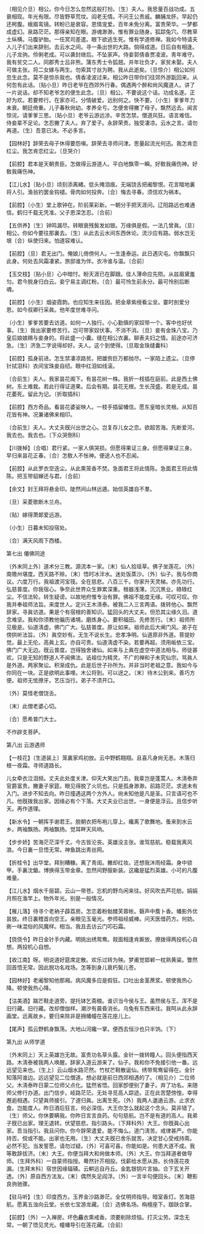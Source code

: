 <!-- { "loadSidebar": true } -->
〔相见介旦〕相公。你今日怎么忽然这般打扮。〔生〕夫人。我思量百战功成。五衰相现。年光有限。尽皆野草荒坟。阎老无情。不问王公贵戚。麟脯龙肝。早起仍还枵腹。蛾眉鸾镜。转盼已是衰容。恩情宠爱。百年未免分离。富贵荣华。一梦都成虚幻。泉路茫茫。那得亲知在眼。游魂渺渺。惟有罪业随身。狐踪兔穴。尽教草土纵横。马腹驴胎。一任冥司差遣。眼下欲逃生死。惟有学道修禅。我如今特请夫人儿子们出来辞别。去云水之间。寻一条出世的大路。倘得成道。日后自有相逢。儿子龙驹。伶俐老成。可以袭封继后。不坠家声。侍妾郭倩香贾凌波。靑年难守。我有贫交二人。同郡秀士吕非熊。蒲东秀士令狐翘。并年壮负才。家贫未娶。夫人可做主张。将二女嫁与两生。勿索其寸丝为聘。我从此逝矣。〔旦惊介〕相公如何忽生此念。莫不是惊杀我也。倩香凌波过来。相公昨日带你们往郊外游翫回来。从何忽有此话。〔贴小旦〕昨日老爷在西郊外行春。偶遇两个醉和尙风魔道人。讲了一片说话。却不知老爷怎的便生此念。〔旦〕相公。不要说这个话。功成名遂。正好为欢。若要修行。在家亦可。分情破爱。远别何之。快不要。〔小生〕爹爹年力未衰。朝廷倚重。儿子春秋尙幼。孝养全亏。怎便舍得撇了母子。飘然远去。闻言惊诧。请爹爹三思。〔贴小旦〕老爷云游远涉。辛苦怎禁。僧道风狂。语言难信。侍妾辈不足论。怎忍撇了夫人。弃了爱子。永辞荣贵。独受凄凉。云水之言。请勿再道。〔生〕吾意已决。不必多言。 

【园林好】辞荣去母子休得要怨嗔。辞荣去寻师问津。思量起流光何迅。我怎肯恋红尘。我怎肯恋红尘。〔旦哭介〕 

【前腔】君本是天朝贵臣。怎做得云游道人。平白地飘零一瞬。好敎我痛伤神。好敎我痛伤神。

【江儿水】〔贴小旦〕顷刻添离緖。低头掩泪痕。无端饶舌把阇黎恨。花言暗地裏将人引。渔翁钓罢金钩褪。骨肉如何投奔。〔合〕悔去寻春。须信欢为祸本。

【前腔】〔小生〕堂上歌钟在。阶前莱彩新。一朝分手把天涯问。辽阳路远也难通信。鹤归千载无凭准。父子恩深怎忍。〔合前〕 

【五供养】〔生〕钟鸣漏尽。转眼衰残鬓发如银。万缘俱是假。一法几曾眞。〔旦〕相公。你如今要往那裏去。〔生〕从此去云水间东西休论。流沙应有路。弱水岂无垠〔合〕纵使归来。怕道容难认。

【前腔】〔旦〕君无出门。俺娘儿倚傍何人。一生逢泰运。此日遇灾屯。你飘飘只此身。何处去风霜凄紧。旅邸谁为伴。衣冷谁与温。〔合前〕 

【玉交枝】〔贴小旦〕心中暗忖。盼天涯已在脚跟。佳人薄命应先陨。从兹眉黛羞匀。君今脱身归白云。妾宁易主调红粉。〔合〕最可怜生前永分。最可怜别后断魂。

【前腔】〔小生〕烟姿霞韵。也应知生来往因。把金章紫绶看尘坌。霎时剖爱分恩。如今叔卿行采眞。他年度世难寻问。

〔小生〕爹爹苦要去访道。如何一人独行。小心勤愼的家奴带一个。客中也好伏事。〔生〕我出家要修苦行。岂可带家奴伏事。不消不消。〔旦〕妾有金珠八宝。乃皇后娘娘赐与妾身的。将此盛一小囊。缝在相公衣裏。聊表夫妇之情。前途亦可济急。〔生〕济急二字说得却好。夫人。这个到使得。〔旦取金珠缝囊科〕 

【前腔】孤身前进。怎生禁凄凉路贫。把雄赀巨万都抛尽。一家陌上遗尘。〔旦停针拭泪科〕衣间宝珠妾自纫。眼中红泪如线滚。

〔合前生〕夫人。我家昙花阁下。有昙花树一株。我折一枝插在庭前。此是西土佛树。东土难栽。若此行得证道果。后会有期。昙花无根。生长茂盛。若是无成。昙花萎死。留此为记。〔折取插科〕 

【前腔】西方奇品。看昙花婆娑映人。一枝手插留幡信。愿东皇暗长灵根。从知百花皆有神。况兼诸佛来相印。

〔合前生〕夫人。大丈夫旣兴出世之心。岂复存儿女之恋。欲超苦海。先断爱河。我去也。我去也。〔下众哭倒科〕 

【川拨棹】〔合唱〕君行紧。一家人俱哭损。但愿得果证三身。但愿得果证三身。早归来昙花正春。〔合〕怎敎人不怅神。便途人也不忍闻。

【前腔】从此罗衣空迭尘。从此熏笼香不焚。急面君王将此情陈。急面君王将此情陈。把玉带貂蝉还与君。〔合前〕 

【余文】封王拜将悬金印。陡然间山林远遁。始信英雄自不羣。

〔旦〕采菱歌断木兰舟。



〔贴〕嫁得萧郞爱远游。

〔小生〕日暮未知投宿处。



〔合〕满天风雨下西楼。 

第七出
僊佛同途

〔外末同上外〕道术分三教。源流本一家。〔末〕仙人拾瑶草。佛子坐莲花。〔外〕南赡州堪度。西天路不赊。〔末〕悟时冰泮水。迷处饭蒸沙。〔外〕仙子。我与你商议。六度万行。我祖渡河宝筏。全在慈悲。八百三千。你家升天灵梯。亦先功行。弘慈普度。你我宿心。争奈此世界众生罪累深重。根器浅薄。沉沉黑业。碌碌红尘。不信法轮。转生疑谤。以故地府惟专治有罪。佛祖不能度无缘。可叹可叹。你我并奉祖师法旨。来度世人。定兴王木淸泰。被我二人三言两语。拨转他心。飘然辞家。寻眞访道。果是个有宿根的善知识。猛回头的大丈夫。但恐其尘缘久汨。道念难坚。我和你须教他徧历诸境。磨炼身心。要积福田。先修苦行。〔末〕祖师所见极是。仙道淸虚。佛门广大。弘慈普度。原让如来。祖师此后大阐门风。弟子在傍拱听法旨。〔外〕眞空妙有。无生不说长生。忠孝净明。仙道原非外道。菩提妙觉。最上无伦。高眞上玄。亦自可贵。仙道淸虚不染。若要再超。须用皈依三宝。佛门广大无边。旣云普度。岂得独舍诸仙。如来与上眞在虚空中道法相与。师徒甚欢。只是无知的野道人不闻佛法。诋祖位为精灵。不广的禅和子未究仙宗。骂眞人是外道。两家聚讼。积渐成仇。此是后世子孙所为。并非当时老祖之意。我如今与你同在一块。正是欲明此事哩。木公将到。可以迓之。〔末〕待木公到来。善巧方便。祖师无恡撩牙。艺压当行。弟子不须开口。 

〔外〕莫怪老僧饶舌。



〔末〕此僧老婆心切。

〔合〕愿希普门大士。



不作辟支菩萨。 

第八出
云游遇师

【一枝花】〔生道装上〕笼裏家鸡初放。云中野鹤翱翔。且喜凡身尙无恙。木落归根一夜霜。寻师道路长。

儿女牵衣泣泪频。丈夫此处度关津。仰天大笑出门去。我辈岂是蓬蒿人。木淸泰弃官爵富贵。撇妻子家筵。眼见得脱了火坑也。只是孤身渺渺。前路茫茫。求道未有入门。进步不知去向。昨日撞遇这两个方外人。尙未知他是凡是圣。只言语可也不凡。他旣拨我出家。因缘必有个下落。大丈夫业已出世。一身便是浮云。且信步听天。再作道理。 

【新水令】一朝挥手谢君王。脱朝衣把布袍儿穿上。纔离了歌舞地。蚤来到水云乡。两袖飘扬。两袖飘扬。觉耳畔天风响。

【步步娇】苦海茫茫深千丈。今古皆沦丧。英雄没主张。谁驾慈航。稳载我离风浪。今日裏一旦悟无常。神鱼跳出靑丝网。

【折桂令】出华堂。拜别糟糠。离了靑闺。撇却红妆。还想我沐雨经霜。身中锁甲。手裏沈鎗。博换得玉带金章。忽然间野服新装。这纔是猛烈英雄。小可的凡腹难量。

【江儿水】烟水千层碧。云山一带苍。忘机的野鸟闲来往。好风吹去芦花舫。娟娟月照在渔竿上。物外年光。别是一般情况。

【雁儿落】待寻个老衲子薜荔房。怎恋着粉骷髅芙蓉帐。磬声中薝卜香。幡影外优昙放。终日裏稽首向空王。亲眼见玉毫光。参师祖经威棒。问天医借药方。何妨。衠一味混俗的风魔样。相当。我且去访云门叩石霜。

【侥侥令】昨日金针手内藏。明挑出绣鸳鸯。觌面相逢肯厮放。撩拨得两投机心自想。两投机心自想。

【收江南】呀。明说道好筵席定散。欢乐过转为殃。梦甫觉邯郸一枕熟黄粱。瞥然回首悟无常。因此脱功名戏场。怎等到身儿衰朽鬓儿苍。

【园林好】老阇黎知他那厢。病风魔多应是假狂。口吐出金茎蔗浆。顿使我热心降。顿使我热心降。

【沽美酒】踹芒鞋走道旁。提托钵乞斋粮。谁识当今侯与王。虽然侯与王。浑不是旧行藏。旧行藏。改却僧伽样。潮汐有晨昏消长。乌兔有东西来往。我呵从此永辞画堂。远离故乡。要归来除非是拥幡幢在莲花座儿上。

【尾声】孤云野鹤身飘荡。大地山河纔一掌。便西去恒沙也只半饷。〔下〕 

第九出
从师学道

〔外末同上〕天上英雄岂无故。富贵功名草头露。金针一拨转瞳人。回头便指西天路。木淸泰被我两人唤醒。辞家入道云游来了。仙子。我和你不免接引他一番。远远望见来也。〔生上〕云山烟水路茫然。竹杖芒鞋散诞仙。绣带鸳鸯留得在。金针知落阿谁边。远远望见二位僧道。想必就是前日西郊相遇的了。〔相见介〕二位师父。木淸泰昨日蒙二位师父点化。猛然省悟。回家卽便别了妻子。弃了功名。来随师父修行办道。出门信步。岐路茫茫。无处寻觅高人踪迹。正在此苦楚傍惶。幸得邂逅相遇。只望眞师接引。了道归眞。出离生死。〔外〕我两人邋遢云游。止求衣食。岂能度人。昨日酒后狂言。何必深信。大王你怎么就起这个念头。莫非错了。〔生〕师父。你休要瞒我。你昨日言言良药。句句慈航。岂不是有道的高人。我弟子旣已出家。理无退转。伏望慈悲。指引路头。〔下拜科外〕大王。你旣眞心出家。吾当指引。我且问你。你今辞荣遣爱。能不悔么。道门淸苦。戒律甚严。你能持否。傥或不能。出家也无用。〔生〕大丈夫旣已舍乐就苦。决定甘心受戒持斋。必然不犯。当发誓愿。请勿过疑。〔外〕可喜可喜。你能如是。何患大道不成。我等敢辞拔济。〔末〕大王。你便当拜大和尙做本师。〔外〕大王。你当拜道者做导师。〔生拜外科〕一自蒙师指授。蓦然针芥相投。伐薪给水愿从游。长侍莲花夜漏。〔生拜末科〕宿世因缘辐辏。云輧远自丹丘。金匙银钥片言抽。合下玄关开透。〔外〕原自西方法友。〔末〕偶然失足阎浮。〔外〕一言半句便回头。〔末〕鞭影良驹驰骤。 

【驻马听】〔生〕印度西方。玉界金沙路渺茫。全仗明师指导。暗室香灯。苦海慈航。愿离五浊向云堂。长依七宝游龙藏。〔合〕选佛名场。栴檀座下。跏趺合掌。

【前腔】〔外〕一入禅房。坏色麤衣熏戒香。须要削除烦恼。打灭尘劳。深念无常。一朝了悟见灵光。幢幡导引在莲花藏。〔合前〕 

